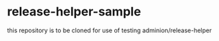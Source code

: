 release-helper-sample
=====================

this repository is to be cloned for use of testing adminion/release-helper
